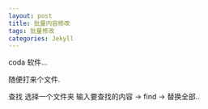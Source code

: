 ```yaml
---
layout: post
title: 批量内容修改
tags: 批量修改
categories: Jekyll
---
```


coda 软件...


随便打来个文件.

查找  选择一个文件夹 输入要查找的内容  → find →  替换全部..